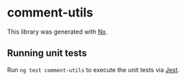 # comment-utils

This library was generated with [Nx](https://nx.dev).

## Running unit tests

Run `ng test comment-utils` to execute the unit tests via [Jest](https://jestjs.io).
